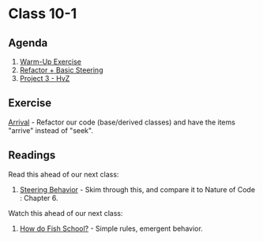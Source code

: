 # Class 10-1

## Agenda

1. [Warm-Up Exercise](https://docs.google.com/document/d/1ICnZ6qWGs8CJ6qc3EbiaXn22FesdQQQ7tEypplcqOF0)
1. [Refactor + Basic Steering](https://docs.google.com/presentation/d/1Tdh9UZYrFkGV70oIN6CTZHZipClVRF7FlcFsEhmRJvo)
1. [Project 3 - HvZ](https://classroom.github.com/a/Zu-GWa6W)

## Exercise

[Arrival](https://classroom.github.com/a/zOYt7yBz) - Refactor our code (base/derived classes) and have the items "arrive" instead of "seek".

## Readings

Read this ahead of our next class:

1. [Steering Behavior](http://www.red3d.com/cwr/steer/gdc99/) - Skim through this, and compare it to Nature of Code : Chapter 6.

Watch this ahead of our next class:

1. [How do Fish School?](https://www.youtube.com/watch?v=dkP8NUwB2io) - Simple rules, emergent behavior.
